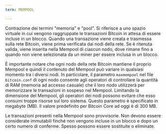 ```yaml
---
term: MEMPOOL

---
```

Contrazione dei termini "memoria" e "pool". Si riferisce a uno spazio virtuale in cui vengono raggruppate le transazioni Bitcoin in attesa di essere incluse in un blocco. Quando una transazione viene creata e trasmessa sulla rete Bitcoin, viene prima verificata dai nodi della rete. Se è ritenuta valida, viene inserita nella Mempool di ciascun nodo, dove rimane fino a quando non viene selezionata da un miner per essere inclusa in un blocco.

È importante notare che ogni nodo della rete Bitcoin mantiene il proprio Mempool e quindi il contenuto del Mempool può variare in qualsiasi momento tra i diversi nodi. In particolare, il parametro `maxmempool` nel file `bitcoin.conf` di ogni nodo consente agli operatori di controllare la quantità di RAM (memoria ad accesso casuale) che il loro nodo utilizzerà per memorizzare le transazioni in sospeso nel Mempool. Limitando la dimensione del Mempool, gli operatori dei nodi possono evitare che esso consumi troppe risorse sul loro sistema. Questo parametro è specificato in megabyte (MB). Il valore predefinito per Bitcoin Core ad oggi è di 300 MB.

Le transazioni presenti nella Mempool sono provvisorie. Non devono essere considerate immutabili finché non vengono incluse in un blocco e dopo un certo numero di conferme. Spesso possono essere sostituite o eliminate.